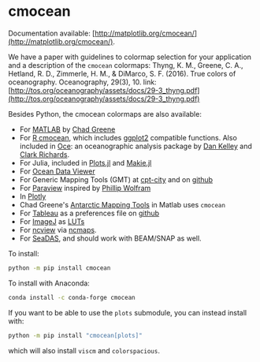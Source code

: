 # cmocean

Documentation available: [http://matplotlib.org/cmocean/](http://matplotlib.org/cmocean/).

We have a paper with guidelines to colormap selection for your application and a description of the `cmocean` colormaps:
Thyng, K. M., Greene, C. A., Hetland, R. D., Zimmerle, H. M., & DiMarco, S. F. (2016). True colors of oceanography. Oceanography, 29(3), 10.
link: [http://tos.org/oceanography/assets/docs/29-3_thyng.pdf](http://tos.org/oceanography/assets/docs/29-3_thyng.pdf)

Besides Python, the cmocean colormaps are also available:

- For [MATLAB](http://www.mathworks.com/matlabcentral/fileexchange/57773-cmocean-perceptually-uniform-colormaps) by [Chad Greene](http://www.chadagreene.com/)
- For [R cmocean](https://github.com/aitap/cmocean), which includes [ggplot2](ggplot2.tidyverse.org/) compatible functions. Also included in [Oce](http://dankelley.github.io/oce/): an oceanographic analysis package by [Dan Kelley](http://www.dal.ca/faculty/science/oceanography/people/faculty/daniel-e-kelley.html) and [Clark Richards](http://clarkrichards.org/).
- For Julia, included in [Plots.jl](https://github.com/JuliaPlots/Plots.jl) and [Makie.jl](https://github.com/JuliaPlots/Makie.jl)
- For [Ocean Data Viewer](https://github.com/kthyng/cmocean-odv)
- For Generic Mapping Tools (GMT) at [cpt-city](http://soliton.vm.bytemark.co.uk/pub/cpt-city/cmocean/index.html) and on [github](https://github.com/kthyng/cmocean-gmt)
- For [Paraview](https://github.com/kthyng/cmocean-paraview) inspired by [Phillip Wolfram](https://github.com/pwolfram)
- In [Plotly](https://plot.ly/python/cmocean-colorscales/)
- Chad Greene's [Antarctic Mapping Tools](http://www.mathworks.com/matlabcentral/fileexchange/47638-antarctic-mapping-tools) in Matlab uses `cmocean`
- For [Tableau](https://www.tableau.com) as a preferences file on [github](https://github.com/shaunwbell/cmocean_tableau)
- For [ImageJ](https://imagej.nih.gov/ij/) as [LUTs](https://github.com/mikeperrins/cmocean-LUT-ImageJ)
- For [ncview](http://meteora.ucsd.edu/~pierce/ncview_home_page.html) via [ncmaps](https://github.com/TomLav/ncmaps).
- For [SeaDAS](https://github.com/gertvd-stanford/cmocean_seadas), and should work with BEAM/SNAP as well.

To install:

```sh
python -m pip install cmocean
```

To install with Anaconda:

```sh
conda install -c conda-forge cmocean
```

If you want to be able to use the `plots` submodule, you can instead install with:

```sh
python -m pip install "cmocean[plots]"
```

which will also install `viscm` and `colorspacious`.
